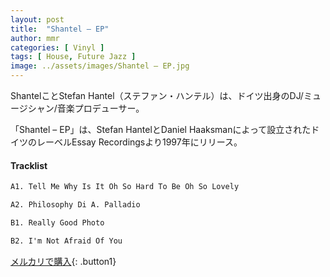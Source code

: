 ```yaml
---
layout: post
title:  "Shantel – EP"
author: mmr
categories: [ Vinyl ]
tags: [ House, Future Jazz ]
image: ../assets/images/Shantel – EP.jpg
---
```


ShantelことStefan Hantel（ステファン・ハンテル）は、ドイツ出身のDJ/ミュージシャン/音楽プロデューサー。

「Shantel – EP」は、Stefan HantelとDaniel Haaksmanによって設立されたドイツのレーベルEssay Recordingsより1997年にリリース。

#### Tracklist
```md
A1. Tell Me Why Is It Oh So Hard To Be Oh So Lovely

A2. Philosophy Di A. Palladio

B1. Really Good Photo

B2. I'm Not Afraid Of You
```

[メルカリで購入](https://jp.mercari.com/item/m66346340732){: .button1}

